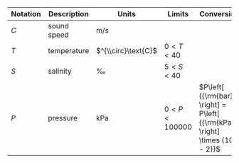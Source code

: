 Notation | Description | Units | Limits | Conversion
--- | --- | --- | --- | ---
$C$ | sound speed | $\text{m/s}$
$T$ | temperature | $^{\\circ}\text{C}$ | $0 < T < 40$
$S$ | salinity    | $\text{‰}$ | $5 < S < 40$
$P$ | pressure    | $\text{kPa}$ | $0 < P < 100000$ | $P\left[ {{\rm{bar}}} \right] = P\left[ {{\rm{kPa}}} \right] \times {10^{ - 2}}$ 